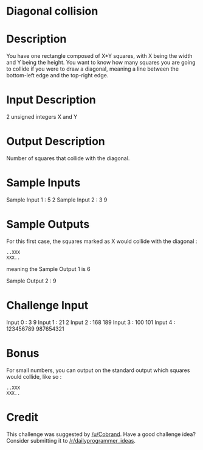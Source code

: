 # Diagonal collision
<div class="md"><h1>Description</h1>
<p>You have one rectangle composed of X*Y squares, with X being the width and Y being the height. You want to know how many squares you are going to collide if you were to draw a diagonal, meaning a line between the bottom-left edge and the top-right edge.</p>
<h1>Input Description</h1>
<p>2 unsigned integers X and Y</p>
<h1>Output Description</h1>
<p>Number of squares that collide with the diagonal.</p>
<h1>Sample Inputs</h1>
<p>Sample Input 1 : 5 2
Sample Input 2 : 3 9</p>
<h1>Sample Outputs</h1>
<p>For this first case, the squares marked as X would collide with the diagonal :</p>
<pre><code>..XXX
XXX..
</code></pre>
<p>meaning the Sample Output 1 is 6</p>
<p>Sample Output 2 : 9 </p>
<h1>Challenge Input</h1>
<p>Input 0 : 3 9
Input 1 : 21 2
Input 2 : 168 189
Input 3 : 100 101
Input 4 : 123456789 987654321</p>
<h1>Bonus</h1>
<p>For small numbers, you can output on the standard output which squares would collide, like so :</p>
<pre><code>..XXX
XXX..
</code></pre>
<h1>Credit</h1>
<p>This challenge was suggested by <a href="/u/Cobrand">/u/Cobrand</a>. Have a good challenge idea? Consider submitting it to <a href="/r/dailyprogrammer_ideas">/r/dailyprogrammer_ideas</a>. </p>
</div>
